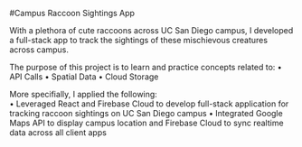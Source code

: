 #Campus Raccoon Sightings App

With a plethora of cute raccoons across UC San Diego campus, I developed a full-stack app to track the sightings of these mischievous creatures across campus. 

The purpose of this project is to learn and practice concepts related to:
• API Calls
• Spatial Data
• Cloud Storage 

More specifially, I applied the following:  
• Leveraged React and Firebase Cloud to develop full-stack application for tracking raccoon sightings on UC San Diego campus
• Integrated Google Maps API to display campus location and Firebase Cloud to sync realtime data across all client apps 
